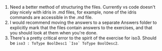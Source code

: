 1. Need a better method of structuring the files.
   Currently vs code doesn't play nicely with idris in .md files,
   for example, none of the idris commands are accessible in the .md file.
2. I would recommend moving the answers to a separate Answers folder to explicitly mark
   that the files contain answers to the exercises, and that you should look at them
   when you're done.
3. There's a pretty critical error to the spirit of the exercise for iso3.
   Should be ```iso3 : ToType BoolDesc1 `Iso` ToType BoolDesc2```.
